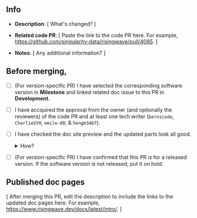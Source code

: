 <!--Edit the Info section when creating this pull request.-->

## Info
- **Description**: 
[ What's changed? ]

- **Related code PR**: 
[ Paste the link to the code PR here. For example, https://github.com/singularity-data/risingwave/pull/4085. ]

- **Notes**: 
[ Any additional information? ]

<!--You DON'T need to edit the following sections when creating this pull request.-->

## Before merging,
  - [ ] (For version-specific PR) I have selected the corresponding software version in **Milestone** and linked related doc issue to this PR in **Development**. 
  - [ ] I have accquired the approval from the owner (and optionally the reviewers) of the code PR and at least one tech writer (`bernscode`, `CharlieSYH`, `emile-00`, & `hengm3467`). 
  - [ ] I have checked the doc site preview and the updated parts look all good. <details><summary>How?</summary><img width="852" alt="image" src="https://user-images.githubusercontent.com/100549427/180817529-5ab18ea5-f36b-4663-8002-a43d511be7ab.png"></details>
  - [ ] (For version-specific PR) I have confirmed that this PR is for a released version. If the software version is not released, put it on hold.


## Published doc pages
  [ After merging this PR, edit the description to include the links to the updated doc pages here. For example, https://www.risingwave.dev/docs/latest/intro/. ]